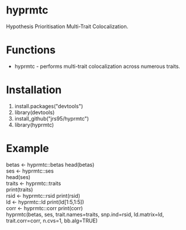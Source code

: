 # hyprmtc
Hypothesis Prioritisation Multi-Trait Colocalization.

# Functions
* hyprmtc - performs multi-trait colocalization across numerous traits.  

# Installation
1. install.packages("devtools")
2. library(devtools) 
3. install_github("jrs95/hyprmtc")
4. library(hyprmtc)

# Example
betas <- hyprmtc::betas 
head(betas)  
ses <- hyprmtc::ses  
head(ses)  
traits <- hyprmtc::traits  
print(traits)   
rsid <- hyprmtc::rsid
print(rsid)  
ld <- hyprmtc::ld
print(ld[1:5,1:5])   
corr <- hyprmtc::corr
print(corr)  
hyprmtc(betas, ses, trait.names=traits, snp.ind=rsid, ld.matrix=ld, trait.corr=corr, n.cvs=1, bb.alg=TRUE)  
